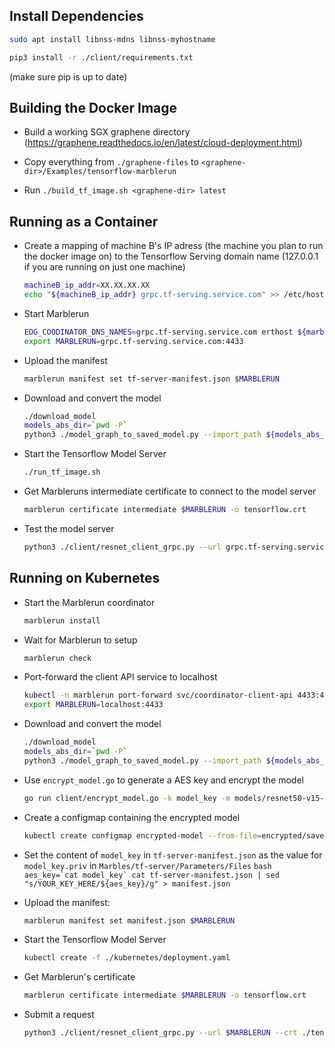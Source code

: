 ## Install Dependencies
```bash
sudo apt install libnss-mdns libnss-myhostname
```

```bash
pip3 install -r ./client/requirements.txt
```
(make sure pip is up to date)  



## Building the Docker Image

* Build a working SGX graphene directory (https://graphene.readthedocs.io/en/latest/cloud-deployment.html)

* Copy everything from `./graphene-files` to `<graphene-dir>/Examples/tensorflow-marblerun`

* Run `./build_tf_image.sh <graphene-dir> latest`


## Running as a Container

* Create a mapping of machine B's IP adress (the machine you plan to run the docker image on) to the Tensorflow Serving domain name (127.0.0.1 if you are running on just one machine)
    ```bash
    machineB_ip_addr=XX.XX.XX.XX
    echo "${machineB_ip_addr} grpc.tf-serving.service.com" >> /etc/hosts
    ```

* Start Marblerun
    ```bash
    EDG_COODINATOR_DNS_NAMES=grpc.tf-serving.service.com erthost ${marblerun_dir}/build/coordinator.signed
    export MARBLERUN=grpc.tf-serving.service.com:4433
    ```

* Upload the manifest
    ```bash
    marblerun manifest set tf-server-manifest.json $MARBLERUN
    ```

* Download and convert the model
    ```bash
    ./download_model
    models_abs_dir=`pwd -P`
    python3 ./model_graph_to_saved_model.py --import_path ${models_abs_dir}/resnet50-v15-fp32/resnet50-v15-fp32.pb --export_dir ${models_abs_dir}/resnet50-v15-fp32 --model_version 1 --inputs input --outputs predict
    ```

* Start the Tensorflow Model Server
    ```bash
    ./run_tf_image.sh
    ```

* Get Marbleruns intermediate certificate to connect to the model server
    ```bash
    marblerun certificate intermediate $MARBLERUN -o tensorflow.crt
    ```

* Test the model server
    ```bash
    python3 ./client/resnet_client_grpc.py --url grpc.tf-serving.service.com:8500 --crt tensorflow.crt --batch 1 --cnum 1 --loop 10
    ```


## Running on Kubernetes
* Start the Marblerun coordinator
    ```bash
    marblerun install
    ```

* Wait for Marblerun to setup
    ```bash
    marblerun check
    ```

* Port-forward the client API service to localhost
    ```bash
    kubectl -n marblerun port-forward svc/coordinator-client-api 4433:4433 --address localhost >/dev/null &
    export MARBLERUN=localhost:4433
    ```

* Download and convert the model
    ```bash
    ./download_model
    models_abs_dir=`pwd -P`
    python3 ./model_graph_to_saved_model.py --import_path ${models_abs_dir}/resnet50-v15-fp32/resnet50-v15-fp32.pb --export_dir ${models_abs_dir}/resnet50-v15-fp32 --model_version 1 --inputs input --outputs predict
    ```

* Use `encrypt_model.go` to generate a AES key and encrypt the model
    ```bash
    go run client/encrypt_model.go -k model_key -m models/resnet50-v15-fp32/1/saved_model.pb
    ```

* Create a configmap containing the encrypted model
    ```bash
    kubectl create configmap encrypted-model --from-file=encrypted/saved_model.pb.encrypted
    ```

* Set the content of `model_key` in `tf-server-manifest.json` as the value for `model_key.priv` in `Marbles/tf-server/Parameters/Files`
        ```bash
        aes_key=`cat model_key`
        cat tf-server-manifest.json | sed "s/YOUR_KEY_HERE/${aes_key}/g" > manifest.json
        ```

* Upload the manifest:
    ```bash
    marblerun manifest set manifest.json $MARBLERUN
    ```

* Start the Tensorflow Model Server
    ```bash
    kubectl create -f ./kubernetes/deployment.yaml
    ```

* Get Marblerun's certificate
    ```bash
    marblerun certificate intermediate $MARBLERUN -o tensorflow.crt
    ```

* Submit a request
    ```bash
    python3 ./client/resnet_client_grpc.py --url $MARBLERUN --crt ./tensorflow.crt --batch 1 --cnum 1 --loop 10
    ```